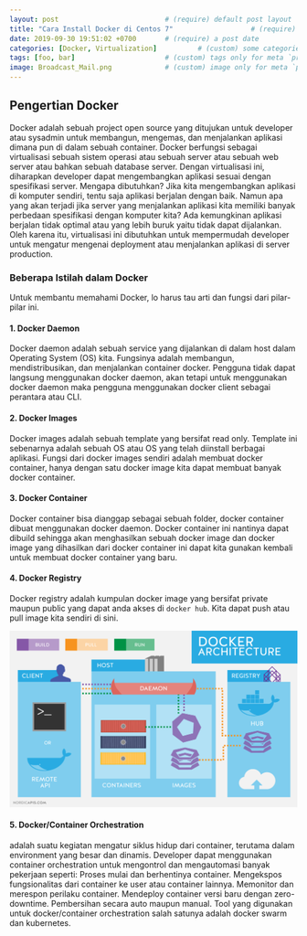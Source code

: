 ```yaml
---
layout: post                          # (require) default post layout
title: "Cara Install Docker di Centos 7"                   # (require) a string title
date: 2019-09-30 19:51:02 +0700       # (require) a post date
categories: [Docker, Virtualization]          # (custom) some categories, but makesure these categories already exists inside path of `category/`
tags: [foo, bar]                      # (custom) tags only for meta `property="article:tag"`
image: Broadcast_Mail.png             # (custom) image only for meta `property="og:image"`, save your image inside path of `static/img/_posts`
---
```


## Pengertian Docker
Docker adalah sebuah project open source yang ditujukan untuk developer atau sysadmin untuk membangun, mengemas, dan menjalankan aplikasi dimana pun di dalam sebuah container. Docker berfungsi sebagai virtualisasi sebuah sistem operasi atau sebuah server atau sebuah web server atau bahkan sebuah database server. Dengan virtualisasi ini, diharapkan developer dapat mengembangkan aplikasi sesuai dengan spesifikasi server.
Mengapa dibutuhkan? Jika kita mengembangkan aplikasi di komputer sendiri, tentu saja aplikasi berjalan dengan baik. Namun apa yang akan terjadi jika server yang menjalankan aplikasi kita memiliki banyak perbedaan spesifikasi dengan komputer kita? Ada kemungkinan aplikasi berjalan tidak optimal atau yang lebih buruk yaitu tidak dapat dijalankan. Oleh karena itu, virtualisasi ini dibutuhkan untuk mempermudah developer untuk mengatur mengenai deployment atau menjalankan aplikasi di server production.

### Beberapa Istilah dalam Docker
Untuk membantu memahami Docker, lo harus tau arti dan fungsi dari pilar-pilar ini.

#### 1. Docker Daemon
Docker daemon adalah sebuah service yang dijalankan di dalam host dalam Operating System (OS) kita. Fungsinya adalah membangun, mendistribusikan, dan menjalankan container docker. Pengguna tidak dapat langsung menggunakan docker daemon, akan tetapi untuk menggunakan docker daemon maka pengguna menggunakan docker client sebagai perantara atau CLI.
#### 2. Docker Images
Docker images adalah sebuah template yang bersifat read only. Template ini sebenarnya adalah sebuah OS atau OS yang telah diinstall berbagai aplikasi. Fungsi dari docker images sendiri adalah membuat docker container, hanya dengan satu docker image kita dapat membuat banyak docker container.
#### 3. Docker Container
Docker container bisa dianggap sebagai sebuah folder, docker container dibuat menggunakan docker daemon. Docker container ini nantinya dapat dibuild sehingga akan menghasilkan sebuah docker image dan docker image yang dihasilkan dari docker container ini dapat kita gunakan kembali untuk membuat docker container yang baru.
#### 4. Docker Registry
Docker registry adalah kumpulan docker image yang bersifat private maupun public yang dapat anda akses di `docker hub`. Kita dapat push atau pull image kita sendiri di sini.

![csr config](https://raw.githubusercontent.com/aciath/aciath.github.io/master/static/img/_posts/docker-infra.png)

#### 5. Docker/Container Orchestration
adalah suatu kegiatan mengatur siklus hidup dari container, terutama dalam environment yang besar dan dinamis. Developer dapat menggunakan container orchestration untuk mengontrol dan mengautomasi banyak pekerjaan seperti:
Proses mulai dan berhentinya container.
Mengekspos fungsionalitas dari container ke user atau container lainnya.
Memonitor dan merespon perilaku container.
Mendeploy container versi baru dengan zero-downtime.
Pembersihan secara auto maupun manual.
Tool yang digunakan untuk docker/container orchestration salah satunya adalah docker swarm dan kubernetes.

